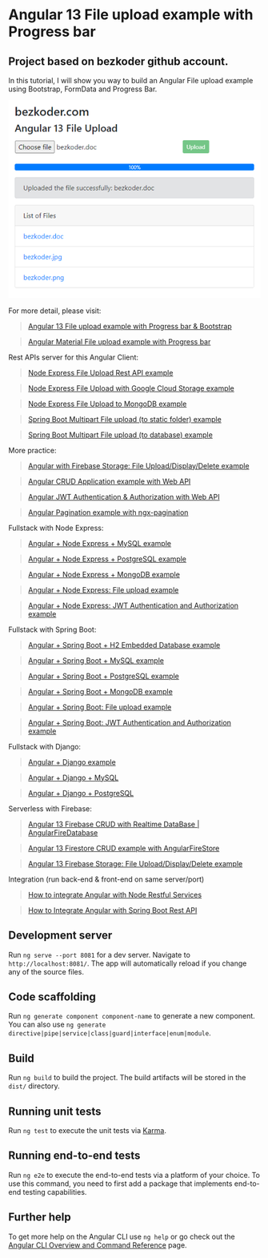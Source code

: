 # Angular 13 File upload example with Progress bar

## Project based on bezkoder github account.

In this tutorial, I will show you way to build an Angular File upload example using Bootstrap, FormData and Progress Bar.

![angular-13-file-upload-example-progress-bar-bootstrap](angular-13-file-upload-example-progress-bar-bootstrap.png)

For more detail, please visit:
> [Angular 13 File upload example with Progress bar & Bootstrap](https://www.bezkoder.com/angular-13-file-upload/)

> [Angular Material File upload example with Progress bar](https://www.bezkoder.com/angular-material-12-file-upload/)

Rest APIs server for this Angular Client:
> [Node Express File Upload Rest API example](https://www.bezkoder.com/node-js-express-file-upload/)

> [Node Express File Upload with Google Cloud Storage example](https://www.bezkoder.com/google-cloud-storage-nodejs-upload-file/)

> [Node Express File Upload to MongoDB example](https://www.bezkoder.com/node-js-upload-store-images-mongodb/)

> [Spring Boot Multipart File upload (to static folder) example](https://www.bezkoder.com/spring-boot-file-upload/)

> [Spring Boot Multipart File upload (to database) example](https://www.bezkoder.com/spring-boot-upload-file-database/)

More practice:
> [Angular with Firebase Storage: File Upload/Display/Delete example](https://www.bezkoder.com/angular-13-firebase-storage/)

> [Angular CRUD Application example with Web API](https://www.bezkoder.com/angular-13-crud-example/)

> [Angular JWT Authentication & Authorization with Web API](https://www.bezkoder.com/angular-12-jwt-auth/)

> [Angular Pagination example with ngx-pagination](https://www.bezkoder.com/angular-12-pagination-ngx/)

Fullstack with Node Express:
> [Angular + Node Express + MySQL example](https://www.bezkoder.com/angular-12-node-js-express-mysql/)

> [Angular + Node Express + PostgreSQL example](https://www.bezkoder.com/angular-12-node-js-express-postgresql/)

> [Angular + Node Express + MongoDB example](https://www.bezkoder.com/angular-12-mongodb-node-js-express/)

> [Angular + Node Express: File upload example](https://www.bezkoder.com/angular-12-node-js-file-upload/)

> [Angular + Node Express: JWT Authentication and Authorization example](https://www.bezkoder.com/node-js-angular-12-jwt-auth/)

Fullstack with Spring Boot:
> [Angular + Spring Boot + H2 Embedded Database example](https://www.bezkoder.com/spring-boot-angular-13-crud/)

> [Angular + Spring Boot + MySQL example](https://www.bezkoder.com/spring-boot-angular-13-mysql/)

> [Angular + Spring Boot + PostgreSQL example](https://www.bezkoder.com/spring-boot-angular-13-postgresql/)

> [Angular + Spring Boot + MongoDB example](https://www.bezkoder.com/angular-13-spring-boot-mongodb/)

> [Angular + Spring Boot: File upload example](https://www.bezkoder.com/angular-12-spring-boot-file-upload/)

> [Angular + Spring Boot: JWT Authentication and Authorization example](https://www.bezkoder.com/angular-12-spring-boot-jwt-auth/)

Fullstack with Django:
> [Angular + Django example](https://www.bezkoder.com/django-angular-12-crud-rest-framework/)

> [Angular + Django + MySQL](https://www.bezkoder.com/django-angular-mysql/)

> [Angular + Django + PostgreSQL](https://www.bezkoder.com/django-angular-postgresql/)

Serverless with Firebase:
> [Angular 13 Firebase CRUD with Realtime DataBase | AngularFireDatabase](https://www.bezkoder.com/angular-13-firebase-crud/)

> [Angular 13 Firestore CRUD example with AngularFireStore](https://www.bezkoder.com/angular-13-firestore-crud-angularfirestore/)

> [Angular 13 Firebase Storage: File Upload/Display/Delete example](https://www.bezkoder.com/angular-13-firebase-storage/)

Integration (run back-end & front-end on same server/port)
> [How to integrate Angular with Node Restful Services](https://www.bezkoder.com/integrate-angular-12-node-js/)

> [How to Integrate Angular with Spring Boot Rest API](https://www.bezkoder.com/integrate-angular-12-spring-boot/)

## Development server

Run `ng serve --port 8081` for a dev server. Navigate to `http://localhost:8081/`. The app will automatically reload if you change any of the source files.

## Code scaffolding

Run `ng generate component component-name` to generate a new component. You can also use `ng generate directive|pipe|service|class|guard|interface|enum|module`.

## Build

Run `ng build` to build the project. The build artifacts will be stored in the `dist/` directory.

## Running unit tests

Run `ng test` to execute the unit tests via [Karma](https://karma-runner.github.io).

## Running end-to-end tests

Run `ng e2e` to execute the end-to-end tests via a platform of your choice. To use this command, you need to first add a package that implements end-to-end testing capabilities.

## Further help

To get more help on the Angular CLI use `ng help` or go check out the [Angular CLI Overview and Command Reference](https://angular.io/cli) page.
